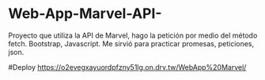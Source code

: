# Web-App-Marvel-API-
Proyecto que utiliza la API de Marvel, hago la petición por medio del método fetch. Bootstrap, Javascript. Me sirvió para practicar promesas, peticiones, json.

#Deploy https://o2evegxayuordpfzny51lg.on.drv.tw/WebApp%20Marvel/
